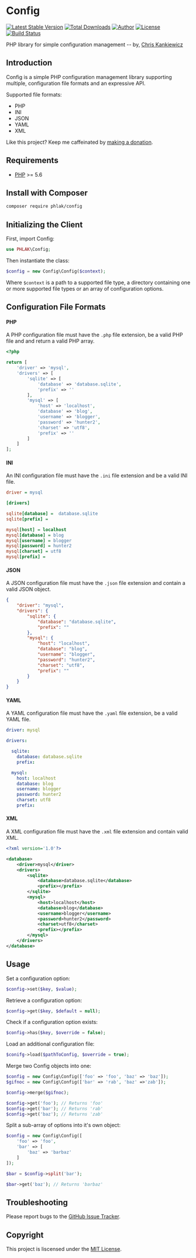 Config
======

[![Latest Stable Version](https://img.shields.io/packagist/v/PHLAK/Config.svg)](https://packagist.org/packages/PHLAK/Config)
[![Total Downloads](https://img.shields.io/packagist/dt/PHLAK/Config.svg)](https://packagist.org/packages/PHLAK/Config)
[![Author](https://img.shields.io/badge/author-Chris%20Kankiewicz-blue.svg)](https://www.ChrisKankiewicz.com)
[![License](https://img.shields.io/packagist/l/PHLAK/Config.svg)](https://packagist.org/packages/PHLAK/Config)
[![Build Status](https://img.shields.io/travis/PHLAK/Config.svg)](https://travis-ci.org/PHLAK/Config)

PHP library for simple configuration management -- by, [Chris Kankiewicz](https://www.ChrisKankiewicz.com)

Introduction
------------

Config is a simple PHP configuration management library supporting multiple,
configuration file formats and an expressive API.

Supported file formats:

  - PHP
  - INI
  - JSON
  - YAML
  - XML

Like this project? Keep me caffeinated by [making a donation](https://paypal.me/ChrisKankiewicz).

Requirements
------------

  - [PHP](https://php.net) >= 5.6

Install with Composer
---------------------

```bash
composer require phlak/config
```

Initializing the Client
-----------------------

First, import Config:

```php
use PHLAK\Config;
```

Then instantiate the class:

```php
$config = new Config\Config($context);
```

Where `$context` is a path to a supported file type, a directory containing one
or more supported file types or an array of configuration options.

Configuration File Formats
--------------------------

#### PHP

A PHP configuration file must have the `.php` file extension, be a valid PHP
file and and return a valid PHP array.

```php
<?php

return [
    'driver' => 'mysql',
    'drivers' => [
        'sqlite' => [
            'database' => 'database.sqlite',
            'prefix' => ''
        ],
        'mysql' => [
            'host' => 'localhost',
            'database' => 'blog',
            'username' => 'blogger',
            'password' => 'hunter2',
            'charset' => 'utf8',
            'prefix' => ''
        ]
    ]
];

```

#### INI

An INI configuration file must have the `.ini` file extension and be a valid INI
file.

```ini
driver = mysql

[drivers]

sqlite[database] =  database.sqlite
sqlite[prefix] =

mysql[host] = localhost
mysql[database] = blog
mysql[username] = blogger
mysql[password] = hunter2
mysql[charset] = utf8
mysql[prefix] =
```

#### JSON

A JSON configuration file must have the `.json` file extension and contain a
valid JSON object.

```json
{
    "driver": "mysql",
    "drivers": {
        "sqlite": {
            "database": "database.sqlite",
            "prefix": ""
        },
        "mysql": {
            "host": "localhost",
            "database": "blog",
            "username": "blogger",
            "password": "hunter2",
            "charset": "utf8",
            "prefix": ""
        }
    }
}

```

#### YAML

A YAML configuration file must have the `.yaml` file extension, be a valid YAML
file.

```yaml
driver: mysql

drivers:

  sqlite:
    database: database.sqlite
    prefix:

  mysql:
    host: localhost
    database: blog
    username: blogger
    password: hunter2
    charset: utf8
    prefix:
```

#### XML

A XML configuration file must have the `.xml` file extension and contain valid
XML.

```xml
<?xml version='1.0'?>

<database>
    <driver>mysql</driver>
    <drivers>
        <sqlite>
            <database>database.sqlite</database>
            <prefix></prefix>
        </sqlite>
        <mysql>
            <host>localhost</host>
            <database>blog</database>
            <username>blogger</username>
            <password>hunter2</password>
            <charset>utf8</charset>
            <prefix></prefix>
        </mysql>
    </drivers>
</database>
```

Usage
-----

Set a configuration option:

```php
$config->set($key, $value);
```

Retrieve a configuration option:

```php
$config->get($key, $default = null);
```

Check if a configuration option exists:

```php
$config->has($key, $override = false);
```

Load an additional configuration file:

```php
$conifg->load($pathToConfig, $override = true);
```

Merge two Config objects into one:

```php
$config = new Config\Config(['foo' => 'foo', 'baz' => 'baz']);
$gifnoc = new Config\Config(['bar' => 'rab', 'baz' =>'zab']);

$config->merge($gifnoc);

$config->get('foo'); // Returns 'foo'
$config->get('bar'); // Returns 'rab'
$config->get('baz'); // Returns 'zab'
```

Split a sub-array of options into it's own object:

```php
$config = new Config\Config([
    'foo' => 'foo',
    'bar' => [
        'baz' => 'barbaz'
    ]
]);

$bar = $config->split('bar');

$bar->get('baz'); // Returns 'barbaz'
```

Troubleshooting
---------------

Please report bugs to the [GitHub Issue Tracker](https://github.com/PHLAK/Config/issues).

Copyright
---------

This project is liscensed under the [MIT License](https://github.com/PHLAK/Config/blob/master/LICENSE).
